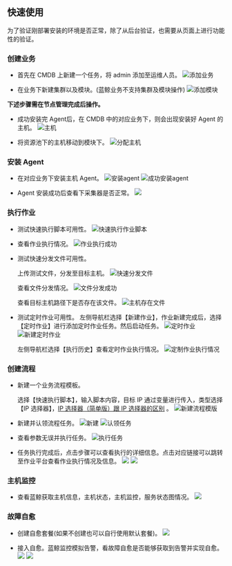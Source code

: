 ## 快速使用

为了验证刚部署安装的环境是否正常，除了从后台验证，也需要从页面上进行功能性的验证。

### 创建业务

- 首先在 CMDB 上新建一个任务，将 admin 添加至运维人员。
![添加业务](../../assets/add_business.png)

- 在业务下新建集群以及模块。(蓝鲸业务不支持集群及模块操作)
![添加模块](../../assets/add_modul.png)

**下述步骤需在节点管理完成后操作。**

- 成功安装完 Agent后，在 CMDB 中的对应业务下，则会出现安装好 Agent 的主机。
![主机](../../assets/hosts.png)

- 将资源池下的主机移动到模块下。
![分配主机](../../assets/dis_host.png)

### 安装 Agent

- 在对应业务下安装主机 Agent。
![安装agent](../../assets/agent.png)
![成功安装agent](../../assets/success_agent.png)

- Agent 安装成功后查看下采集器是否正常。
![](../../assets/agent_status.png)

### 执行作业

- 测试快速执行脚本可用性。
![快速执行作业脚本](../../assets/exec_job.png)

- 查看作业执行情况。
![作业执行成功](../../assets/job_success.png)


- 测试快速分发文件可用性。

    上传测试文件，分发至目标主机。
![快速分发文件](../../assets/exec_file.png)

    查看文件分发情况。
![文件分发成功](../../assets/file_success.png)

    查看目标主机路径下是否存在该文件。
![主机存在文件](../../assets/exist_file.png)

- 测试定时作业可用性。
    左侧导航栏选择【新建作业】，作业新建完成后，选择【定时作业】进行添加定时作业任务。然后启动任务。
![定时作业](../../assets/add_script.png)
![新建定时作业](../../assets/job_Timeing.png)

    左侧导航栏选择【执行历史】查看定时作业执行情况。
![定制作业执行情况](../../assets/Timejobsuccess.png)


### 创建流程
- 新建一个业务流程模板。

    选择【快速执行脚本】，输入脚本内容，目标 IP 通过变量进行传入，类型选择【IP 选择器】，[IP 选择器（简单版）跟 IP 选择器的区别](https://github.com/Tencent/bk-sops/blob/V3.3.X/docs/features/variables_engine.md#ip%E9%80%89%E6%8B%A9%E5%99%A8%E7%AE%80%E5%8D%95%E7%89%88) 。
![新建流程模版](../../assets/add_sops.png)

- 新建并认领流程任务。
![新建](../../assets/add_sops_task.png)
![认领任务](../../assets/select_sops_task.png)

- 查看参数无误并执行任务。
![执行任务](../../assets/view_para.png)

- 任务执行完成后，点击步骤可以查看执行的详细信息。点击对应链接可以跳转至作业平台查看作业执行情况及信息。
![](../../assets/sops_task_situation.png)
![](../../assets/sops_task_situation2.png)

  
### 主机监控
- 查看蓝鲸获取主机信息，主机状态，主机监控，服务状态图情况。
![](../../assets/bk_monitor.png)

### 故障自愈
- 创建自愈套餐(如果不创建也可以自行使用默认套餐)。
![](../../assets/fta.png)

- 接入自愈。蓝鲸监控模拟告警，看故障自愈是否能够获取到告警并实现自愈。
![](../../assets/add_fta.png)
![](../../assets/fta_source.png)


